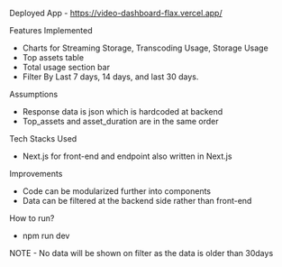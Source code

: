 Deployed App - https://video-dashboard-flax.vercel.app/

Features Implemented
- Charts for Streaming Storage, Transcoding Usage, Storage Usage
- Top assets table
- Total usage section bar
- Filter By Last 7 days, 14 days, and last 30 days.

Assumptions 
- Response data is json which is hardcoded at backend
- Top_assets and asset_duration are in the same order

Tech Stacks Used
- Next.js for front-end and endpoint also written in Next.js

Improvements
- Code can be modularized further into components
- Data can be filtered at the backend side rather than front-end
  
How to run?
- npm run dev

NOTE - No data will be shown on filter as the data is older than 30days
